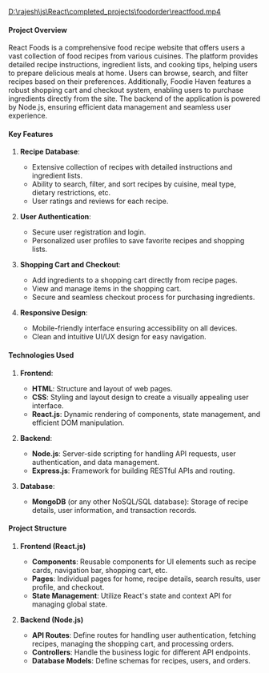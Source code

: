[D:\rajesh\js\React\completed_projects\foodorder\reactfood.mp4](https://github.com/Rajesh1120/Foodrecipes_fullstack/assets/116103929/974f6ade-0750-4721-9c77-77418e0fd191
)
#### Project Overview

React Foods is a comprehensive food recipe website that offers users a vast collection of food recipes from various cuisines. The platform provides detailed recipe instructions, ingredient lists, and cooking tips, helping users to prepare delicious meals at home. Users can browse, search, and filter recipes based on their preferences. Additionally, Foodie Haven features a robust shopping cart and checkout system, enabling users to purchase ingredients directly from the site. The backend of the application is powered by Node.js, ensuring efficient data management and seamless user experience.

#### Key Features

1. **Recipe Database**:
   - Extensive collection of recipes with detailed instructions and ingredient lists.
   - Ability to search, filter, and sort recipes by cuisine, meal type, dietary restrictions, etc.
   - User ratings and reviews for each recipe.

2. **User Authentication**:
   - Secure user registration and login.
   - Personalized user profiles to save favorite recipes and shopping lists.

3. **Shopping Cart and Checkout**:
   - Add ingredients to a shopping cart directly from recipe pages.
   - View and manage items in the shopping cart.
   - Secure and seamless checkout process for purchasing ingredients.

4. **Responsive Design**:
   - Mobile-friendly interface ensuring accessibility on all devices.
   - Clean and intuitive UI/UX design for easy navigation.

#### Technologies Used

1. **Frontend**:
   - **HTML**: Structure and layout of web pages.
   - **CSS**: Styling and layout design to create a visually appealing user interface.
   - **React.js**: Dynamic rendering of components, state management, and efficient DOM manipulation.

2. **Backend**:
   - **Node.js**: Server-side scripting for handling API requests, user authentication, and data management.
   - **Express.js**: Framework for building RESTful APIs and routing.

3. **Database**:
   - **MongoDB** (or any other NoSQL/SQL database): Storage of recipe details, user information, and transaction records.

#### Project Structure

1. **Frontend (React.js)**
   - **Components**: Reusable components for UI elements such as recipe cards, navigation bar, shopping cart, etc.
   - **Pages**: Individual pages for home, recipe details, search results, user profile, and checkout.
   - **State Management**: Utilize React's state and context API for managing global state.

2. **Backend (Node.js)**
   - **API Routes**: Define routes for handling user authentication, fetching recipes, managing the shopping cart, and processing orders.
   - **Controllers**: Handle the business logic for different API endpoints.
   - **Database Models**: Define schemas for recipes, users, and orders.

